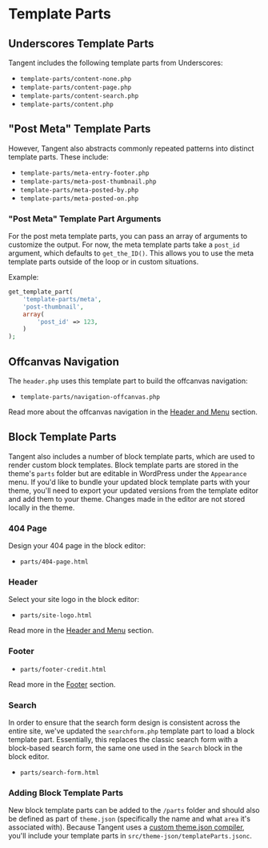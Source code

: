 # Template Parts

## Underscores Template Parts

Tangent includes the following template parts from Underscores:

- `template-parts/content-none.php`
- `template-parts/content-page.php`
- `template-parts/content-search.php`
- `template-parts/content.php`

## "Post Meta" Template Parts

However, Tangent also abstracts commonly repeated patterns into distinct template parts. These include:

- `template-parts/meta-entry-footer.php`
- `template-parts/meta-post-thumbnail.php`
- `template-parts/meta-posted-by.php`
- `template-parts/meta-posted-on.php`

### "Post Meta" Template Part Arguments

For the post meta template parts, you can pass an array of arguments to customize the output. For now, the meta template parts take a `post_id` argument, which defaults to `get_the_ID()`. This allows you to use the meta template parts outside of the loop or in custom situations.

Example: 

```php
get_template_part(
	'template-parts/meta',
	'post-thumbnail',
	array(
		'post_id' => 123,
	)
);
```

## Offcanvas Navigation

The `header.php` uses this template part to build the offcanvas navigation:

- `template-parts/navigation-offcanvas.php`

Read more about the offcanvas navigation in the [Header and Menu](/functions-php/header) section.

## Block Template Parts

Tangent also includes a number of block template parts, which are used to render custom block templates. Block template parts are stored in the theme's `parts` folder but are editable in WordPress under the `Appearance` menu. If you'd like to bundle your updated block template parts with your theme, you'll need to export your updated versions from the template editor and add them to your theme. Changes made in the editor are not stored locally in the theme.

### 404 Page 

Design your 404 page in the block editor:

- `parts/404-page.html`

### Header

Select your site logo in the block editor:

- `parts/site-logo.html`

Read more in the [Header and Menu](/functions-php/header) section.

### Footer

- `parts/footer-credit.html`

Read more in the [Footer](/function-php/footer) section.

### Search

In order to ensure that the search form design is consistent across the entire site, we've updated the `searchform.php` template part to load a block template part. Essentially, this replaces the classic search form with a block-based search form, the same one used in the `Search` block in the block editor.

- `parts/search-form.html`

### Adding Block Template Parts

New block template parts can be added to the `/parts` folder and should also be defined as part of `theme.json` (specifically the name and what `area` it's associated with). Because Tangent uses a [custom theme.json compiler](/theme-json-scss), you'll include your template parts in `src/theme-json/templateParts.jsonc`.
